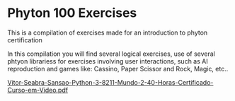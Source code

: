# Phyton 100 Exercises

This is a compilation of exercises made for an introduction to phyton certification

In this compilation you will find several logical exercises, use of several phtyon librariess for exercises involving user interactions, such as AI reproduction and games like: Cassino, Paper Scissor and Rock, Magic, etc..

[Vitor-Seabra-Sansao-Python-3-8211-Mundo-2-40-Horas-Certificado-Curso-em-Video.pdf](https://github.com/seabravitor/Phyton_100_Exercises/files/7093216/Vitor-Seabra-Sansao-Python-3-8211-Mundo-2-40-Horas-Certificado-Curso-em-Video.pdf)

